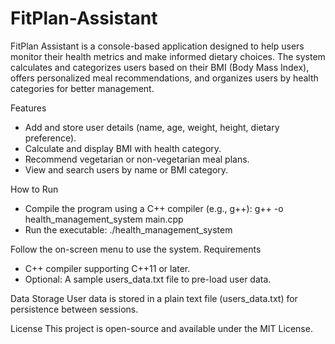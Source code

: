 # FitPlan-Assistant
FitPlan Assistant is a console-based application designed to help users monitor their health metrics and make informed dietary choices. The system calculates and categorizes users based on their BMI (Body Mass Index), offers personalized meal recommendations, and organizes users by health categories for better management.


Features
* Add and store user details (name, age, weight, height, dietary preference).
* Calculate and display BMI with health category.
* Recommend vegetarian or non-vegetarian meal plans.
* View and search users by name or BMI category.

  
How to Run
* Compile the program using a C++ compiler (e.g., g++):
g++ -o health_management_system main.cpp
* Run the executable:
./health_management_system


Follow the on-screen menu to use the system.
Requirements
* C++ compiler supporting C++11 or later.
* Optional: A sample users_data.txt file to pre-load user data.

  
Data Storage
User data is stored in a plain text file (users_data.txt) for persistence between sessions.


License
This project is open-source and available under the MIT License.
